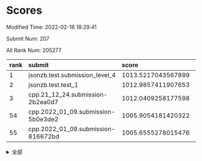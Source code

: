 # Scores

Modified Time: 2022-02-16 18:29:41

Submit Num: 207

All Rank Num: 205277

| rank |               submit               |       score        |       sigma        | pk_num |
| :--- | :--------------------------------- | :----------------- | :----------------- | :----- |
| 1    | jsonzb.test.submission_level_4     | 1013.5217043567899 | 0.823691825209389  | 3969   |
| 2    | jsonzb.test.test_1                 | 1012.9857411907653 | 0.8048151844898965 | 3960   |
| 3    | cpp.21_12_24.submission-2b2ea0d7   | 1012.0409258177598 | 0.80425950772119   | 3965   |
| 54   | cpp.2022_01_09.submission-5b0e3de2 | 1005.9054181420322 | 0.7413011320175386 | 3967   |
| 55   | cpp.2022_01_09.submission-816672bd | 1005.6555278015476 | 0.7279126397769543 | 3965   |


<details>
<summary>全部</summary>

| rank |                 submit                 |       score        |       sigma        | pk_num |
| :--- | :------------------------------------- | :----------------- | :----------------- | :----- |
| 1    | jsonzb.test.submission_level_4         | 1013.5217043567899 | 0.823691825209389  | 3969   |
| 2    | jsonzb.test.test_1                     | 1012.9857411907653 | 0.8048151844898965 | 3960   |
| 3    | cpp.21_12_24.submission-2b2ea0d7       | 1012.0409258177598 | 0.80425950772119   | 3965   |
| 4    | gobigger.level_3.submission_level_3_18 | 1011.8360842892132 | 0.7676227708376764 | 3969   |
| 5    | gobigger.level_3.submission_level_3_20 | 1011.4181965805564 | 0.7935147141756975 | 3967   |
| 6    | gobigger.level_3.submission_level_3_43 | 1011.3566157564426 | 0.7693465779282816 | 3967   |
| 7    | gobigger.level_3.submission_level_3_24 | 1011.2914548879405 | 0.7773975491580984 | 3968   |
| 8    | gobigger.level_3.submission_level_3_3  | 1011.249612957053  | 0.7765175580706213 | 3965   |
| 9    | gobigger.level_3.submission_level_3_8  | 1010.9043788083728 | 0.7671864672464113 | 3968   |
| 10   | gobigger.level_3.submission_level_3_46 | 1010.820592396283  | 0.781508222875569  | 3964   |
| 11   | gobigger.level_3.submission_level_3_26 | 1010.7485116645348 | 0.7810665563620866 | 3965   |
| 12   | gobigger.level_3.submission_level_3_16 | 1010.7396456948829 | 0.7636994883734686 | 3968   |
| 13   | gobigger.level_3.submission_level_3_49 | 1010.7216380762779 | 0.7619496857357092 | 3970   |
| 14   | gobigger.level_3.submission_level_3_28 | 1010.6836364102571 | 0.7660929075106669 | 3969   |
| 15   | gobigger.level_3.submission_level_3_10 | 1010.5382662074702 | 0.7817987647889522 | 3968   |
| 16   | gobigger.level_3.submission_level_3_45 | 1010.2250392651603 | 0.794417385262587  | 3965   |
| 17   | gobigger.level_3.submission_level_3_25 | 1010.1952648406004 | 0.7604615185767482 | 3963   |
| 18   | gobigger.level_3.submission_level_3_14 | 1010.1235313119857 | 0.7685984505816957 | 3966   |
| 19   | gobigger.level_3.submission_level_3_30 | 1010.1198201908744 | 0.7555233318080963 | 3967   |
| 20   | gobigger.level_3.submission_level_3_15 | 1010.0921236413817 | 0.7612637023597072 | 3975   |
| 21   | gobigger.level_3.submission_level_3_29 | 1010.0839053150501 | 0.7797690043194428 | 3967   |
| 22   | gobigger.level_3.submission_level_3_41 | 1010.0504157307512 | 0.7670860789094116 | 3970   |
| 23   | gobigger.level_3.submission_level_3_38 | 1009.9717060245496 | 0.7398815761653571 | 3962   |
| 24   | gobigger.level_3.submission_level_3_17 | 1009.9388018605965 | 0.7751731425340366 | 3964   |
| 25   | gobigger.level_3.submission_level_3_9  | 1009.9387483166033 | 0.7473572262628976 | 3971   |
| 26   | gobigger.level_3.submission_level_3_1  | 1009.8855942447099 | 0.7742943369938803 | 3971   |
| 27   | gobigger.level_3.submission_level_3_11 | 1009.86882790858   | 0.7443709042260194 | 3969   |
| 28   | gobigger.level_3.submission_level_3_19 | 1009.8242705190725 | 0.7419983846687236 | 3966   |
| 29   | gobigger.level_3.submission_level_3_2  | 1009.7924804812432 | 0.7444038196048731 | 3967   |
| 30   | gobigger.level_3.submission_level_3_6  | 1009.7790666476066 | 0.7413129812231174 | 3965   |
| 31   | gobigger.level_3.submission_level_3_37 | 1009.7678070451299 | 0.7471131967854803 | 3968   |
| 32   | gobigger.level_3.submission_level_3_0  | 1009.7659689284064 | 0.761787429371455  | 3964   |
| 33   | gobigger.level_3.submission_level_3_13 | 1009.7615980524487 | 0.7408077855240975 | 3962   |
| 34   | gobigger.level_3.submission_level_3_22 | 1009.6433437245846 | 0.7650088936809776 | 3968   |
| 35   | gobigger.level_3.submission_level_3_32 | 1009.5839619868491 | 0.7688882571751019 | 3965   |
| 36   | gobigger.level_3.submission_level_3_40 | 1009.4890964755524 | 0.7594532683627675 | 3970   |
| 37   | gobigger.level_3.submission_level_3_44 | 1009.4313567603199 | 0.7281301030804609 | 3968   |
| 38   | gobigger.level_3.submission_level_3_7  | 1009.3353229020138 | 0.7403524650207617 | 3970   |
| 39   | gobigger.level_3.submission_level_3_21 | 1009.3286263303964 | 0.7486066342198855 | 3965   |
| 40   | gobigger.level_3.submission_level_3_33 | 1009.2953404404602 | 0.7387785557761044 | 3969   |
| 41   | gobigger.level_3.submission_level_3_27 | 1009.1860005764012 | 0.7664292450152335 | 3964   |
| 42   | gobigger.level_3.submission_level_3_23 | 1009.1778723540714 | 0.7592785349655089 | 3968   |
| 43   | gobigger.level_3.submission_level_3_42 | 1009.1568576141323 | 0.7479930663571602 | 3970   |
| 44   | gobigger.level_3.submission_level_3_34 | 1008.9404951499258 | 0.7562426008185454 | 3967   |
| 45   | gobigger.level_3.submission_level_3_47 | 1008.8988675924979 | 0.7284765600411053 | 3963   |
| 46   | gobigger.level_3.submission_level_3_5  | 1008.729235910746  | 0.7366028784363382 | 3966   |
| 47   | gobigger.level_3.submission_level_3_35 | 1008.6606865962076 | 0.7315253446736698 | 3966   |
| 48   | gobigger.level_3.submission_level_3_31 | 1008.6097824776571 | 0.7529443361953151 | 3968   |
| 49   | gobigger.level_3.submission_level_3_39 | 1008.5696218875762 | 0.7573273988670827 | 3965   |
| 50   | gobigger.level_3.submission_level_3_12 | 1008.4652337923504 | 0.7511058839026483 | 3967   |
| 51   | gobigger.level_3.submission_level_3_4  | 1008.3771774364476 | 0.7259278462700793 | 3969   |
| 52   | gobigger.level_3.submission_level_3_36 | 1008.2734856546547 | 0.7532008061698066 | 3965   |
| 53   | gobigger.level_3.submission_level_3_48 | 1008.1198517225847 | 0.7699382043572873 | 3961   |
| 54   | cpp.2022_01_09.submission-5b0e3de2     | 1005.9054181420322 | 0.7413011320175386 | 3967   |
| 55   | cpp.2022_01_09.submission-816672bd     | 1005.6555278015476 | 0.7279126397769543 | 3965   |
| 56   | gobigger.level_1.submission_level_1_20 | 1004.8925633077886 | 0.716759326145899  | 3971   |
| 57   | gobigger.level_1.submission_level_1_30 | 1004.3746849227726 | 0.7138998331854547 | 3966   |
| 58   | gobigger.level_1.submission_level_1_35 | 1004.371643107383  | 0.7117093592373097 | 3971   |
| 59   | gobigger.level_1.submission_level_1_6  | 1004.2795809907566 | 0.7231645667385477 | 3967   |
| 60   | gobigger.level_1.submission_level_1_13 | 1004.248165577339  | 0.7130621078203443 | 3966   |
| 61   | gobigger.level_1.submission_level_1_45 | 1004.051472062781  | 0.7344006594909932 | 3967   |
| 62   | gobigger.level_1.submission_level_1_11 | 1004.0158266005955 | 0.7122512730546977 | 3966   |
| 63   | gobigger.level_1.submission_level_1_32 | 1004.003312630839  | 0.7151445087319586 | 3965   |
| 64   | gobigger.level_1.submission_level_1_9  | 1003.8451986122319 | 0.7105510666041925 | 3967   |
| 65   | gobigger.level_1.submission_level_1_15 | 1003.8393308409817 | 0.718354109803946  | 3964   |
| 66   | gobigger.level_1.submission_level_1_22 | 1003.7693834474686 | 0.7088467423763034 | 3960   |
| 67   | gobigger.level_1.submission_level_1_33 | 1003.6801673437096 | 0.7159469954739228 | 3971   |
| 68   | gobigger.level_1.submission_level_1_31 | 1003.6255771869204 | 0.6950422797796655 | 3968   |
| 69   | gobigger.level_1.submission_level_1_1  | 1003.6100465084659 | 0.720530845900443  | 3967   |
| 70   | gobigger.level_1.submission_level_1_48 | 1003.5821144632548 | 0.726600527869977  | 3965   |
| 71   | gobigger.level_1.submission_level_1_10 | 1003.5760734283174 | 0.7136262489198961 | 3969   |
| 72   | gobigger.level_1.submission_level_1_5  | 1003.5470076809095 | 0.711308690976057  | 3965   |
| 73   | gobigger.level_1.submission_level_1_28 | 1003.5265062820328 | 0.7146790967844862 | 3966   |
| 74   | gobigger.level_1.submission_level_1_29 | 1003.5003111941722 | 0.7209106443013507 | 3972   |
| 75   | gobigger.level_1.submission_level_1_27 | 1003.4655488073988 | 0.7207025095404628 | 3964   |
| 76   | gobigger.level_1.submission_level_1_16 | 1003.4431513292195 | 0.7102862353230436 | 3971   |
| 77   | gobigger.level_1.submission_level_1_26 | 1003.3017117374854 | 0.7186843564223864 | 3971   |
| 78   | gobigger.level_1.submission_level_1_24 | 1003.2851897895453 | 0.7245090713213098 | 3964   |
| 79   | gobigger.level_1.submission_level_1_49 | 1003.2658595761538 | 0.7157860425888612 | 3968   |
| 80   | gobigger.level_1.submission_level_1_47 | 1003.2536183334983 | 0.7191098807577182 | 3968   |
| 81   | gobigger.level_1.submission_level_1_37 | 1003.2361739594226 | 0.7179786494189099 | 3967   |
| 82   | gobigger.level_1.submission_level_1_43 | 1003.2344047583235 | 0.7146662661259146 | 3967   |
| 83   | gobigger.level_1.submission_level_1_2  | 1003.2085616360818 | 0.7173069259105046 | 3967   |
| 84   | gobigger.level_1.submission_level_1_12 | 1003.1760920021201 | 0.7071474479767934 | 3976   |
| 85   | gobigger.level_1.submission_level_1_8  | 1003.1300700631425 | 0.7179371123053128 | 3964   |
| 86   | gobigger.level_1.submission_level_1_42 | 1003.1104627607862 | 0.714783404683565  | 3971   |
| 87   | gobigger.level_1.submission_level_1_0  | 1003.0783774622766 | 0.7127221681016083 | 3960   |
| 88   | gobigger.level_1.submission_level_1_46 | 1003.0766545668693 | 0.7079581672420859 | 3965   |
| 89   | gobigger.level_1.submission_level_1_25 | 1003.0397368295023 | 0.7114146644126403 | 3967   |
| 90   | gobigger.level_1.submission_level_1_19 | 1003.0241712409794 | 0.7195713683463377 | 3965   |
| 91   | gobigger.level_1.submission_level_1_14 | 1003.0223495385454 | 0.7133808315232342 | 3965   |
| 92   | gobigger.level_1.submission_level_1_4  | 1002.9898250264293 | 0.709301490997851  | 3968   |
| 93   | gobigger.level_1.submission_level_1_18 | 1002.967121428244  | 0.7041854109326339 | 3963   |
| 94   | gobigger.level_1.submission_level_1_38 | 1002.8776019549881 | 0.7120055086183903 | 3968   |
| 95   | gobigger.level_1.submission_level_1_39 | 1002.8514331649616 | 0.715335171972829  | 3967   |
| 96   | gobigger.level_1.submission_level_1_40 | 1002.7243877373303 | 0.7180892289733598 | 3964   |
| 97   | gobigger.level_1.submission_level_1_17 | 1002.6704333199723 | 0.7136570873153698 | 3962   |
| 98   | gobigger.level_1.submission_level_1_36 | 1002.656182866372  | 0.6984922166078539 | 3969   |
| 99   | gobigger.level_1.submission_level_1_44 | 1002.5317856710382 | 0.7089216464432677 | 3967   |
| 100  | gobigger.level_1.submission_level_1_21 | 1002.5230807825402 | 0.7110864829239937 | 3964   |
| 101  | gobigger.level_1.submission_level_1_41 | 1002.4629278848743 | 0.7191699997025642 | 3962   |
| 102  | gobigger.level_1.submission_level_1_3  | 1002.3823746400814 | 0.714889702970787  | 3964   |
| 103  | gobigger.level_1.submission_level_1_7  | 1002.1791248622103 | 0.7173042298359504 | 3969   |
| 104  | gobigger.level_1.submission_level_1_23 | 1002.0631221647636 | 0.7127187943500097 | 3968   |
| 105  | gobigger.level_1.submission_level_1_34 | 1001.8160017351822 | 0.7125765893685904 | 3966   |
| 106  | gobigger.random.submission_random_44   | 997.6064525582199  | 0.7076679306888102 | 3964   |
| 107  | gobigger.random.submission_random_25   | 997.2118531750356  | 0.7114406399817992 | 3966   |
| 108  | gobigger.random.submission_random_15   | 997.1714294217887  | 0.7080839512233665 | 3970   |
| 109  | gobigger.random.submission_random_49   | 997.0827997262417  | 0.7019698761254977 | 3967   |
| 110  | gobigger.random.submission_random_9    | 996.9900728581321  | 0.7060108574070991 | 3963   |
| 111  | gobigger.random.submission_random_20   | 996.9698442517196  | 0.7186407940078706 | 3969   |
| 112  | gobigger.random.submission_random_1    | 996.8264315467037  | 0.7079532194566417 | 3971   |
| 113  | gobigger.random.submission_random_8    | 996.8201180067931  | 0.7149854490206985 | 3963   |
| 114  | gobigger.random.submission_random_12   | 996.724170814391   | 0.7186354479103718 | 3967   |
| 115  | gobigger.random.submission_random_38   | 996.71821146073    | 0.7128414555739777 | 3967   |
| 116  | gobigger.random.submission_random_31   | 996.6933298817312  | 0.6968762421419099 | 3972   |
| 117  | gobigger.random.submission_random_2    | 996.6711930216138  | 0.7118664408400516 | 3967   |
| 118  | gobigger.random.submission_random_13   | 996.6205303596824  | 0.7181101650187933 | 3967   |
| 119  | gobigger.random.submission_random_16   | 996.5460114766993  | 0.7006330660537773 | 3966   |
| 120  | gobigger.random.submission_random_28   | 996.4440777149335  | 0.7218047861354974 | 3962   |
| 121  | gobigger.random.submission_random_10   | 996.2503673111222  | 0.7042128006743889 | 3968   |
| 122  | gobigger.random.submission_random_39   | 996.228563801516   | 0.6938190282136804 | 3971   |
| 123  | gobigger.random.submission_random_41   | 996.1986471671368  | 0.7143426563798827 | 3968   |
| 124  | gobigger.random.submission_random_29   | 996.179679558146   | 0.7106219445029708 | 3975   |
| 125  | gobigger.random.submission_random_32   | 996.167093492653   | 0.7070475568021504 | 3969   |
| 126  | gobigger.random.submission_random_22   | 996.1257734472579  | 0.7136838844315809 | 3968   |
| 127  | gobigger.random.submission_random_17   | 996.1077786949965  | 0.6984398135078476 | 3965   |
| 128  | gobigger.random.submission_random_33   | 996.1057772551139  | 0.7105366394728639 | 3967   |
| 129  | gobigger.random.submission_random_34   | 996.0520215551398  | 0.7191753238474976 | 3965   |
| 130  | gobigger.random.submission_random_3    | 995.9601512852913  | 0.7233829613308435 | 3964   |
| 131  | gobigger.random.submission_random_35   | 995.9144991408585  | 0.7129065019615877 | 3966   |
| 132  | gobigger.random.submission_random_46   | 995.8421359573854  | 0.7076130886633243 | 3964   |
| 133  | gobigger.random.submission_random_48   | 995.8009598221004  | 0.7146566678607312 | 3965   |
| 134  | gobigger.random.submission_random_18   | 995.7286304820798  | 0.7202137348078261 | 3965   |
| 135  | gobigger.random.submission_random_19   | 995.7172300846638  | 0.7174733265520202 | 3968   |
| 136  | gobigger.random.submission_random_0    | 995.6855457470335  | 0.7110676906693817 | 3967   |
| 137  | gobigger.random.submission_random_37   | 995.6778056765661  | 0.7057277103524527 | 3967   |
| 138  | gobigger.random.submission_random_11   | 995.6583111861147  | 0.7061284194547035 | 3970   |
| 139  | gobigger.random.submission_random_42   | 995.6434948248519  | 0.7158846421785154 | 3963   |
| 140  | gobigger.random.submission_random_4    | 995.6038249144709  | 0.7060099261688156 | 3965   |
| 141  | gobigger.random.submission_random_23   | 995.4863996044279  | 0.7279331266171082 | 3969   |
| 142  | gobigger.random.submission_random_45   | 995.480742029632   | 0.7058073145015482 | 3968   |
| 143  | gobigger.random.submission_random_21   | 995.4803272672971  | 0.7076852865142357 | 3961   |
| 144  | gobigger.random.submission_random_7    | 995.4756596706994  | 0.7091496088029476 | 3962   |
| 145  | gobigger.random.submission_random_24   | 995.4498109112168  | 0.711226180979484  | 3970   |
| 146  | gobigger.random.submission_random_5    | 995.4212077495778  | 0.7092364503665928 | 3969   |
| 147  | gobigger.random.submission_random_30   | 995.302377619628   | 0.7231755079891098 | 3964   |
| 148  | gobigger.random.submission_random_36   | 995.2155529102503  | 0.709545455991607  | 3972   |
| 149  | gobigger.random.submission_random_40   | 995.1660053078101  | 0.7087454984485905 | 3966   |
| 150  | gobigger.random.submission_random_26   | 995.1163327347061  | 0.7127269327050686 | 3968   |
| 151  | gobigger.random.submission_random_43   | 995.0915256149677  | 0.7125095213755739 | 3969   |
| 152  | gobigger.random.submission_random_27   | 994.9646316837003  | 0.722024787528552  | 3967   |
| 153  | gobigger.random.submission_random_47   | 994.9492865754453  | 0.7164626595651216 | 3964   |
| 154  | gobigger.random.submission_random_14   | 994.7023134059298  | 0.7204083526548214 | 3968   |
| 155  | gobigger.random.submission_random_6    | 994.4155923651019  | 0.7180068666278955 | 3970   |
| 156  | gobigger.level_2.submission_level_2_9  | 994.0881758770124  | 0.728599139369677  | 3966   |
| 157  | gobigger.level_2.submission_level_2_45 | 993.6531358061305  | 0.7214343177969021 | 3967   |
| 158  | gobigger.level_2.submission_level_2_36 | 993.6229671844761  | 0.7249783450933576 | 3971   |
| 159  | gobigger.level_2.submission_level_2_0  | 993.4798667016419  | 0.7377775134575395 | 3968   |
| 160  | gobigger.level_2.submission_level_2_7  | 993.4325427924133  | 0.7380699440916313 | 3967   |
| 161  | gobigger.level_2.submission_level_2_21 | 993.3383115107257  | 0.7278148316253251 | 3965   |
| 162  | gobigger.level_2.submission_level_2_22 | 993.2353776993987  | 0.7316991139677436 | 3963   |
| 163  | gobigger.level_2.submission_level_2_49 | 993.1590331433993  | 0.7433729876190572 | 3967   |
| 164  | gobigger.level_2.submission_level_2_2  | 993.1305088645264  | 0.7214551627687869 | 3973   |
| 165  | gobigger.level_2.submission_level_2_34 | 993.1158613120205  | 0.716157741831343  | 3961   |
| 166  | gobigger.level_2.submission_level_2_41 | 992.9671841800983  | 0.7400028153888979 | 3966   |
| 167  | gobigger.level_2.submission_level_2_18 | 992.9656770945113  | 0.7392377156331446 | 3972   |
| 168  | gobigger.level_2.submission_level_2_48 | 992.9469990668871  | 0.7484913606191012 | 3962   |
| 169  | gobigger.level_2.submission_level_2_42 | 992.8077393460065  | 0.7284954218538926 | 3968   |
| 170  | gobigger.level_2.submission_level_2_6  | 992.8003868566707  | 0.7328777892650227 | 3965   |
| 171  | gobigger.level_2.submission_level_2_39 | 992.7410357443349  | 0.743491954191332  | 3964   |
| 172  | gobigger.level_2.submission_level_2_10 | 992.727921373589   | 0.7238682857123274 | 3968   |
| 173  | gobigger.level_2.submission_level_2_8  | 992.5337151585765  | 0.7436685030176913 | 3969   |
| 174  | gobigger.level_2.submission_level_2_20 | 992.379246614955   | 0.7529342202865918 | 3963   |
| 175  | gobigger.level_2.submission_level_2_15 | 992.355964273534   | 0.7531414314075804 | 3961   |
| 176  | gobigger.level_2.submission_level_2_28 | 992.3369314640711  | 0.7414551657451656 | 3964   |
| 177  | gobigger.level_2.submission_level_2_40 | 992.3215155052123  | 0.741587345825318  | 3965   |
| 178  | gobigger.level_2.submission_level_2_33 | 992.1228442550125  | 0.7391593033024111 | 3966   |
| 179  | gobigger.level_2.submission_level_2_44 | 992.1158592914851  | 0.7657672773166934 | 3965   |
| 180  | gobigger.level_2.submission_level_2_29 | 992.0864075590792  | 0.7475371328360414 | 3967   |
| 181  | gobigger.level_2.submission_level_2_27 | 992.0804456666132  | 0.7247365938939474 | 3964   |
| 182  | gobigger.level_2.submission_level_2_47 | 992.0761022021553  | 0.7510774445545393 | 3961   |
| 183  | gobigger.level_2.submission_level_2_13 | 992.0370832846861  | 0.7808842194838302 | 3964   |
| 184  | gobigger.level_2.submission_level_2_1  | 992.0167834881992  | 0.7407904912333406 | 3967   |
| 185  | gobigger.level_2.submission_level_2_37 | 991.9834333880492  | 0.7309411191455784 | 3969   |
| 186  | gobigger.level_2.submission_level_2_11 | 991.9506142562484  | 0.7568079544751546 | 3962   |
| 187  | gobigger.level_2.submission_level_2_14 | 991.9373057981805  | 0.7248036916275205 | 3968   |
| 188  | gobigger.level_2.submission_level_2_38 | 991.8734561525831  | 0.7531649450980769 | 3965   |
| 189  | gobigger.level_2.submission_level_2_24 | 991.7232404190283  | 0.7468033658027563 | 3970   |
| 190  | gobigger.level_2.submission_level_2_32 | 991.627595506964   | 0.7609499314413325 | 3964   |
| 191  | gobigger.level_2.submission_level_2_31 | 991.4393454719476  | 0.7427624944705279 | 3960   |
| 192  | gobigger.level_2.submission_level_2_4  | 991.3752368907649  | 0.7357216801038049 | 3968   |
| 193  | gobigger.level_2.submission_level_2_5  | 991.3561606122609  | 0.7374452425397994 | 3967   |
| 194  | gobigger.level_2.submission_level_2_17 | 991.2618375132093  | 0.7575666081572167 | 3966   |
| 195  | gobigger.level_2.submission_level_2_16 | 991.2428662191263  | 0.7524427593702755 | 3966   |
| 196  | gobigger.level_2.submission_level_2_12 | 991.1280128819772  | 0.7685412484562039 | 3970   |
| 197  | gobigger.level_2.submission_level_2_23 | 991.0671293216393  | 0.7487207334645364 | 3976   |
| 198  | gobigger.level_2.submission_level_2_43 | 991.0123456627001  | 0.7682409485500897 | 3971   |
| 199  | gobigger.level_2.submission_level_2_30 | 990.9605029110329  | 0.7601421583454938 | 3965   |
| 200  | gobigger.level_2.submission_level_2_3  | 990.9199223560003  | 0.7600398624628536 | 3968   |
| 201  | gobigger.level_2.submission_level_2_35 | 990.9084135141417  | 0.7687399533165201 | 3972   |
| 202  | gobigger.level_2.submission_level_2_26 | 990.6756264235252  | 0.7609027473093875 | 3969   |
| 203  | gobigger.level_2.submission_level_2_25 | 990.5905708080032  | 0.7435258579647699 | 3966   |
| 204  | gobigger.level_2.submission_level_2_19 | 990.0180207919191  | 0.768110400301349  | 3965   |
| 205  | gobigger.level_2.submission_level_2_46 | 989.8267522395915  | 0.7867178489928868 | 3969   |
| 206  | gobigger.none.submission_none_1        | 979.022534983137   | 1.211035972126735  | 3967   |
| 207  | gobigger.none.submission_none_0        | 976.5599196669879  | 1.3955816363431077 | 3967   |

</details>